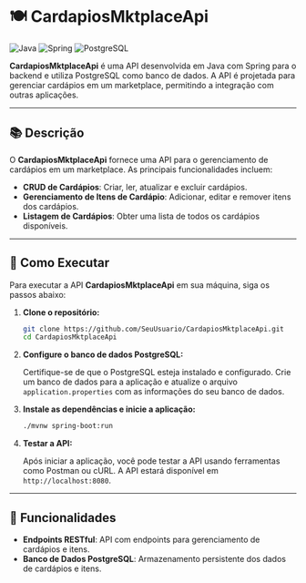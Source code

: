 # 🍽️ CardapiosMktplaceApi

![Java](https://img.shields.io/badge/Java-007396?style=for-the-badge&logo=java&logoColor=white)
![Spring](https://img.shields.io/badge/Spring-6DB33F?style=for-the-badge&logo=spring&logoColor=white)
![PostgreSQL](https://img.shields.io/badge/PostgreSQL-336791?style=for-the-badge&logo=postgresql&logoColor=white)

**CardapiosMktplaceApi** é uma API desenvolvida em Java com Spring para o backend e utiliza PostgreSQL como banco de dados. A API é projetada para gerenciar cardápios em um marketplace, permitindo a integração com outras aplicações.

---

## 📚 Descrição

O **CardapiosMktplaceApi** fornece uma API para o gerenciamento de cardápios em um marketplace. As principais funcionalidades incluem:

- **CRUD de Cardápios**: Criar, ler, atualizar e excluir cardápios.
- **Gerenciamento de Itens de Cardápio**: Adicionar, editar e remover itens dos cardápios.
- **Listagem de Cardápios**: Obter uma lista de todos os cardápios disponíveis.

---

## 🚀 Como Executar

Para executar a API **CardapiosMktplaceApi** em sua máquina, siga os passos abaixo:

1. **Clone o repositório:**

    ```bash
    git clone https://github.com/SeuUsuario/CardapiosMktplaceApi.git
    cd CardapiosMktplaceApi
    ```

2. **Configure o banco de dados PostgreSQL:**

    Certifique-se de que o PostgreSQL esteja instalado e configurado. Crie um banco de dados para a aplicação e atualize o arquivo `application.properties` com as informações do seu banco de dados.

3. **Instale as dependências e inicie a aplicação:**

    ```bash
    ./mvnw spring-boot:run
    ```

4. **Testar a API:**

    Após iniciar a aplicação, você pode testar a API usando ferramentas como Postman ou cURL. A API estará disponível em `http://localhost:8080`.

---

## 🧩 Funcionalidades

- **Endpoints RESTful**: API com endpoints para gerenciamento de cardápios e itens.
- **Banco de Dados PostgreSQL**: Armazenamento persistente dos dados de cardápios e itens.
